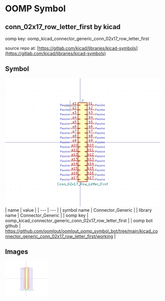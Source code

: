 # OOMP Symbol  
## conn_02x17_row_letter_first  by kicad  
  
oomp key: oomp_kicad_connector_generic_conn_02x17_row_letter_first  
  
source repo at: [https://gitlab.com/kicad/libraries/kicad-symbols](https://gitlab.com/kicad/libraries/kicad-symbols)  
## Symbol  
  
[![working.png](working_600.png)](working.png)  
| name | value | 
| --- | --- | 
| symbol name | Connector_Generic | 
| library name | Connector_Generic | 
| oomp key | oomp_kicad_connector_generic_conn_02x17_row_letter_first | 
| oomp bot github | https://github.com/oomlout/oomlout_oomp_symbol_bot/tree/main/kicad_connector_generic_conn_02x17_row_letter_first/working | 
## Images  
  
[![working.png](working_140.png)](working.png)  
